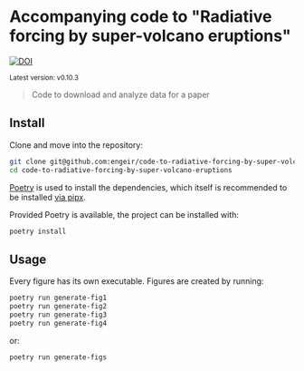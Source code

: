 # Accompanying code to "Radiative forcing by super-volcano eruptions"

[![DOI](https://zenodo.org/badge/724130844.svg)](https://zenodo.org/badge/latestdoi/724130844)

<sup>Latest version: v0.10.3</sup> <!-- x-release-please-version -->

> Code to download and analyze data for a paper

## Install

Clone and move into the repository:

```bash
git clone git@github.com:engeir/code-to-radiative-forcing-by-super-volcano-eruptions.git
cd code-to-radiative-forcing-by-super-volcano-eruptions
```

[Poetry](python-poetry.org) is used to install the dependencies, which itself is
recommended to be installed
[via pipx](https://python-poetry.org/docs/#installing-with-pipx).

Provided Poetry is available, the project can be installed with:

```bash
poetry install
```

## Usage

Every figure has its own executable. Figures are created by running:

```bash
poetry run generate-fig1
poetry run generate-fig2
poetry run generate-fig3
poetry run generate-fig4
```

or:

```bash
poetry run generate-figs
```
